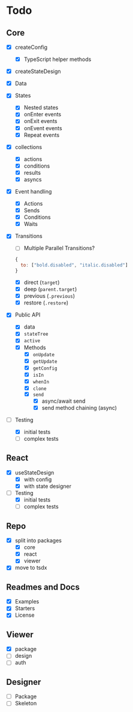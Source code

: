 # Todo

## Core

- [x] createConfig
  - [x] TypeScript helper methods
- [x] createStateDesign
- [x] Data
- [x] States
  - [x] Nested states
  - [x] onEnter events
  - [x] onExit events
  - [x] onEvent events
  - [x] Repeat events
- [x] collections
  - [x] actions
  - [x] conditions
  - [x] results
  - [x] asyncs
- [x] Event handling
  - [x] Actions
  - [x] Sends
  - [x] Conditions
  - [x] Waits
- [x] Transitions

  - [ ] Multiple Parallel Transitions?

  ```js
  {
    to: ["bold.disabled", "italic.disabled"]
  }
  ```

  - [x] direct (`target`)
  - [x] deep (`parent.target`)
  - [x] previous (`.previous`)
  - [x] restore (`.restore`)

- [x] Public API
  - [x] data
  - [x] `stateTree`
  - [x] `active`
  - [x] Methods
    - [x] `onUpdate`
    - [x] `getUpdate`
    - [x] `getConfig`
    - [x] `isIn`
    - [x] `whenIn`
    - [x] `clone`
    - [x] `send`
      - [x] async/await send
      - [x] send method chaining (async)
- [ ] Testing
  - [x] initial tests
  - [ ] complex tests

## React

- [x] useStateDesign
  - [x] with config
  - [x] with state designer
- [ ] Testing
  - [x] initial tests
  - [ ] complex tests

## Repo

- [x] split into packages
  - [x] core
  - [x] react
  - [x] viewer
- [x] move to tsdx

## Readmes and Docs

- [x] Examples
- [x] Starters
- [x] License

## Viewer

- [x] package
- [ ] design
- [ ] auth

## Designer

- [ ] Package
- [ ] Skeleton
